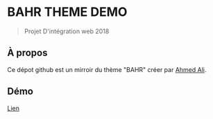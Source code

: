 # BAHR THEME DEMO

> Projet D'intégration web 2018

## À propos

Ce dépot github est un mirroir du thème "BAHR" créer par [Ahmed Ali](https://a7medali.com).

## Démo

[Lien](https://laurentpanek.github.io/bahr-theme-demo)